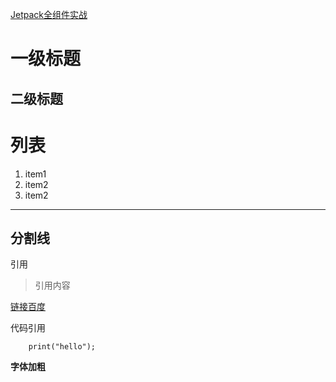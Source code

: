 [Jetpack全组件实战](https://coding.imooc.com/learn/list/402.html)

# 一级标题
## 二级标题

# 列表
1. item1
2. item2
3. item2

---
分割线
---

引用
> 引用内容


[链接百度](http://www.baidu.com)

代码引用
```
    print("hello");
```

**字体加粗**
